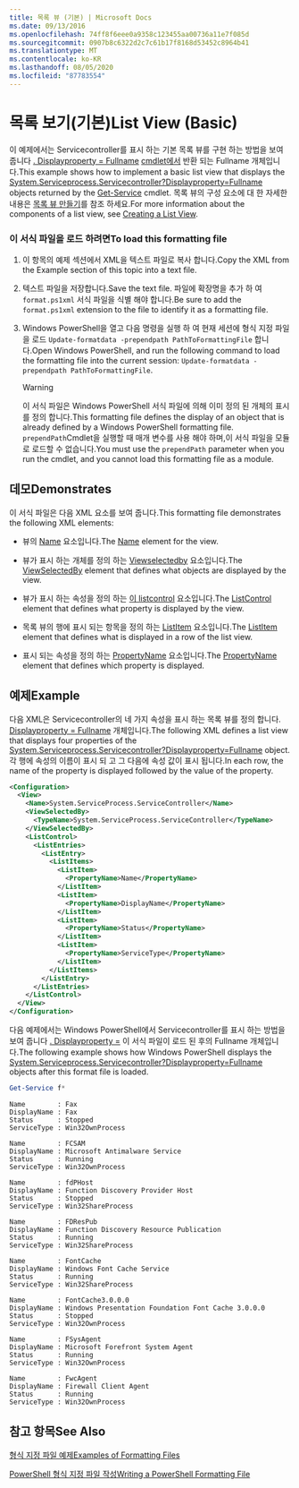 ```yaml
---
title: 목록 뷰 (기본) | Microsoft Docs
ms.date: 09/13/2016
ms.openlocfilehash: 74ff8f6eee0a9358c123455aa00736a11e7f085d
ms.sourcegitcommit: 0907b8c6322d2c7c61b17f8168d53452c8964b41
ms.translationtype: MT
ms.contentlocale: ko-KR
ms.lasthandoff: 08/05/2020
ms.locfileid: "87783554"
---
```

# <a name="list-view-basic"></a><span data-ttu-id="2b259-102">목록 보기(기본)</span><span class="sxs-lookup"><span data-stu-id="2b259-102">List View (Basic)</span></span>

<span data-ttu-id="2b259-103">이 예제에서는 Servicecontroller를 표시 하는 기본 목록 뷰를 구현 하는 방법을 보여 줍니다 [. Displayproperty = Fullname](/dotnet/api/System.ServiceProcess.ServiceController) [cmdlet에서](/powershell/module/microsoft.powershell.management/get-service) 반환 되는 Fullname 개체입니다.</span><span class="sxs-lookup"><span data-stu-id="2b259-103">This example shows how to implement a basic list view that displays the [System.Serviceprocess.Servicecontroller?Displayproperty=Fullname](/dotnet/api/System.ServiceProcess.ServiceController) objects returned by the [Get-Service](/powershell/module/microsoft.powershell.management/get-service) cmdlet.</span></span> <span data-ttu-id="2b259-104">목록 뷰의 구성 요소에 대 한 자세한 내용은 [목록 뷰 만들기](./creating-a-list-view.md)를 참조 하세요.</span><span class="sxs-lookup"><span data-stu-id="2b259-104">For more information about the components of a list view, see [Creating a List View](./creating-a-list-view.md).</span></span>

### <a name="to-load-this-formatting-file"></a><span data-ttu-id="2b259-105">이 서식 파일을 로드 하려면</span><span class="sxs-lookup"><span data-stu-id="2b259-105">To load this formatting file</span></span>

1. <span data-ttu-id="2b259-106">이 항목의 예제 섹션에서 XML을 텍스트 파일로 복사 합니다.</span><span class="sxs-lookup"><span data-stu-id="2b259-106">Copy the XML from the Example section of this topic into a text file.</span></span>

2. <span data-ttu-id="2b259-107">텍스트 파일을 저장합니다.</span><span class="sxs-lookup"><span data-stu-id="2b259-107">Save the text file.</span></span> <span data-ttu-id="2b259-108">파일에 확장명을 추가 하 여 `format.ps1xml` 서식 파일을 식별 해야 합니다.</span><span class="sxs-lookup"><span data-stu-id="2b259-108">Be sure to add the `format.ps1xml` extension to the file to identify it as a formatting file.</span></span>

3. <span data-ttu-id="2b259-109">Windows PowerShell을 열고 다음 명령을 실행 하 여 현재 세션에 형식 지정 파일을 로드 `Update-formatdata -prependpath PathToFormattingFile` 합니다.</span><span class="sxs-lookup"><span data-stu-id="2b259-109">Open Windows PowerShell, and run the following command to load the formatting file into the current session: `Update-formatdata -prependpath PathToFormattingFile`.</span></span>

   > [!WARNING]
   > <span data-ttu-id="2b259-110">이 서식 파일은 Windows PowerShell 서식 파일에 의해 이미 정의 된 개체의 표시를 정의 합니다.</span><span class="sxs-lookup"><span data-stu-id="2b259-110">This formatting file defines the display of an object that is already defined by a Windows PowerShell formatting file.</span></span> <span data-ttu-id="2b259-111">`prependPath`Cmdlet을 실행할 때 매개 변수를 사용 해야 하며,이 서식 파일을 모듈로 로드할 수 없습니다.</span><span class="sxs-lookup"><span data-stu-id="2b259-111">You must use the `prependPath` parameter when you run the cmdlet, and you cannot load this formatting file as a module.</span></span>

## <a name="demonstrates"></a><span data-ttu-id="2b259-112">데모</span><span class="sxs-lookup"><span data-stu-id="2b259-112">Demonstrates</span></span>

<span data-ttu-id="2b259-113">이 서식 파일은 다음 XML 요소를 보여 줍니다.</span><span class="sxs-lookup"><span data-stu-id="2b259-113">This formatting file demonstrates the following XML elements:</span></span>

- <span data-ttu-id="2b259-114">뷰의 [Name](./name-element-for-view-format.md) 요소입니다.</span><span class="sxs-lookup"><span data-stu-id="2b259-114">The [Name](./name-element-for-view-format.md) element for the view.</span></span>

- <span data-ttu-id="2b259-115">뷰가 표시 하는 개체를 정의 하는 [Viewselectedby](./viewselectedby-element-format.md) 요소입니다.</span><span class="sxs-lookup"><span data-stu-id="2b259-115">The [ViewSelectedBy](./viewselectedby-element-format.md) element that defines what objects are displayed by the view.</span></span>

- <span data-ttu-id="2b259-116">뷰가 표시 하는 속성을 정의 하는 [이 listcontrol](./listcontrol-element-format.md) 요소입니다.</span><span class="sxs-lookup"><span data-stu-id="2b259-116">The [ListControl](./listcontrol-element-format.md) element that defines what property is displayed by the view.</span></span>

- <span data-ttu-id="2b259-117">목록 뷰의 행에 표시 되는 항목을 정의 하는 [ListItem](./listitem-element-for-listitems-for-listcontrol-format.md) 요소입니다.</span><span class="sxs-lookup"><span data-stu-id="2b259-117">The [ListItem](./listitem-element-for-listitems-for-listcontrol-format.md) element that defines what is displayed in a row of the list view.</span></span>

- <span data-ttu-id="2b259-118">표시 되는 속성을 정의 하는 [PropertyName](./propertyname-element-for-listitem-for-listcontrol-format.md) 요소입니다.</span><span class="sxs-lookup"><span data-stu-id="2b259-118">The [PropertyName](./propertyname-element-for-listitem-for-listcontrol-format.md) element that defines which property is displayed.</span></span>

## <a name="example"></a><span data-ttu-id="2b259-119">예제</span><span class="sxs-lookup"><span data-stu-id="2b259-119">Example</span></span>

<span data-ttu-id="2b259-120">다음 XML은 Servicecontroller의 네 가지 속성을 표시 하는 목록 뷰를 정의 합니다. [ Displayproperty = Fullname](/dotnet/api/System.ServiceProcess.ServiceController) 개체입니다.</span><span class="sxs-lookup"><span data-stu-id="2b259-120">The following XML defines a list view that displays four properties of the [System.Serviceprocess.Servicecontroller?Displayproperty=Fullname](/dotnet/api/System.ServiceProcess.ServiceController) object.</span></span> <span data-ttu-id="2b259-121">각 행에 속성의 이름이 표시 되 고 그 다음에 속성 값이 표시 됩니다.</span><span class="sxs-lookup"><span data-stu-id="2b259-121">In each row, the name of the property is displayed followed by the value of the property.</span></span>

```xml
<Configuration>
  <View>
    <Name>System.ServiceProcess.ServiceController</Name>
    <ViewSelectedBy>
      <TypeName>System.ServiceProcess.ServiceController</TypeName>
    </ViewSelectedBy>
    <ListControl>
      <ListEntries>
        <ListEntry>
          <ListItems>
            <ListItem>
              <PropertyName>Name</PropertyName>
            </ListItem>
            <ListItem>
              <PropertyName>DisplayName</PropertyName>
            </ListItem>
            <ListItem>
              <PropertyName>Status</PropertyName>
            </ListItem>
            <ListItem>
              <PropertyName>ServiceType</PropertyName>
            </ListItem>
          </ListItems>
        </ListEntry>
      </ListEntries>
    </ListControl>
  </View>
</Configuration>
```

<span data-ttu-id="2b259-122">다음 예제에서는 Windows PowerShell에서 Servicecontroller를 표시 하는 방법을 보여 줍니다 [. Displayproperty =](/dotnet/api/System.ServiceProcess.ServiceController) 이 서식 파일이 로드 된 후의 Fullname 개체입니다.</span><span class="sxs-lookup"><span data-stu-id="2b259-122">The following example shows how Windows PowerShell displays the [System.Serviceprocess.Servicecontroller?Displayproperty=Fullname](/dotnet/api/System.ServiceProcess.ServiceController) objects after this format file is loaded.</span></span>

```powershell
Get-Service f*
```

```output
Name        : Fax
DisplayName : Fax
Status      : Stopped
ServiceType : Win32OwnProcess

Name        : FCSAM
DisplayName : Microsoft Antimalware Service
Status      : Running
ServiceType : Win32OwnProcess

Name        : fdPHost
DisplayName : Function Discovery Provider Host
Status      : Stopped
ServiceType : Win32ShareProcess

Name        : FDResPub
DisplayName : Function Discovery Resource Publication
Status      : Running
ServiceType : Win32ShareProcess

Name        : FontCache
DisplayName : Windows Font Cache Service
Status      : Running
ServiceType : Win32ShareProcess

Name        : FontCache3.0.0.0
DisplayName : Windows Presentation Foundation Font Cache 3.0.0.0
Status      : Stopped
ServiceType : Win32OwnProcess

Name        : FSysAgent
DisplayName : Microsoft Forefront System Agent
Status      : Running
ServiceType : Win32OwnProcess

Name        : FwcAgent
DisplayName : Firewall Client Agent
Status      : Running
ServiceType : Win32OwnProcess
```

## <a name="see-also"></a><span data-ttu-id="2b259-123">참고 항목</span><span class="sxs-lookup"><span data-stu-id="2b259-123">See Also</span></span>

[<span data-ttu-id="2b259-124">형식 지정 파일 예제</span><span class="sxs-lookup"><span data-stu-id="2b259-124">Examples of Formatting Files</span></span>](./examples-of-formatting-files.md)

[<span data-ttu-id="2b259-125">PowerShell 형식 지정 파일 작성</span><span class="sxs-lookup"><span data-stu-id="2b259-125">Writing a PowerShell Formatting File</span></span>](./writing-a-powershell-formatting-file.md)
